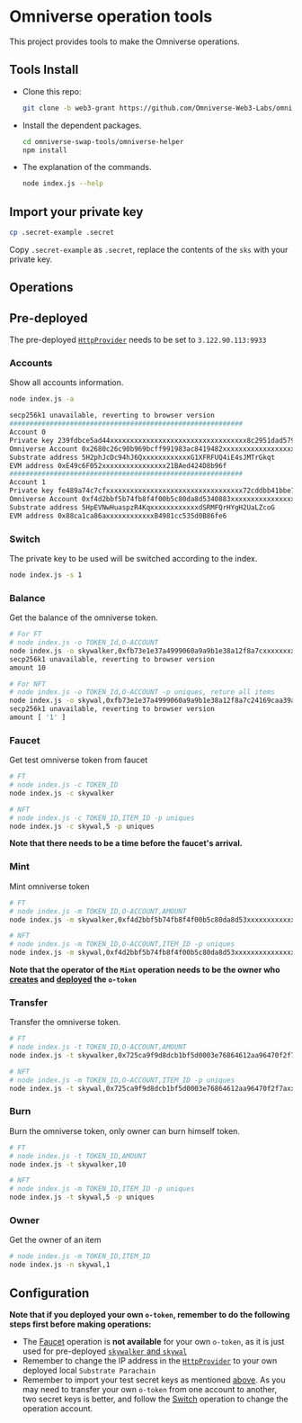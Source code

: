 # Omniverse operation tools

This project provides tools to make the Omniverse operations.

## Tools Install

* Clone this repo:

    ```sh
    git clone -b web3-grant https://github.com/Omniverse-Web3-Labs/omniverse-swap-tools.git
    ```

* Install the dependent packages.

    ```sh
    cd omniverse-swap-tools/omniverse-helper
    npm install
    ```

* The explanation of the commands.

    ```sh
    node index.js --help
    ```

## Import your private key

```sh
cp .secret-example .secret
```

Copy `.secret-example` as `.secret`, replace the contents of the `sks` with your private key.

## Operations

## Pre-deployed

The pre-deployed [`HttpProvider`](./omniverse-helper/index.js#L43) needs to be set to `3.122.90.113:9933`  

### Accounts

Show all accounts information.

```sh
node index.js -a

secp256k1 unavailable, reverting to browser version
########################################################## 
Account 0
Private key 239fdbce5ad44xxxxxxxxxxxxxxxxxxxxxxxxxxxxxxxxxx8c2951dad57959783
Omniverse Account 0x2680c26c90b969bcff991983ac8419482xxxxxxxxxxxxxxxxxxxxxxxxxxxxxxxxxx45fcaddaa0964ad57459e07304a1363b9c4516c925d4d07ca9407483a3fb5
Substrate address 5H2phJcDc94hJ6QxxxxxxxxxxxxG1XFRFUQ4iE4sJMTrGkqt
EVM address 0xE49c6F052xxxxxxxxxxxxxxxx21BAed424D8b96f
##########################################################
Account 1
Private key fe489a74c7cfxxxxxxxxxxxxxxxxxxxxxxxxxxxxxxxxxx72cddbb41bbe7913d1
Omniverse Account 0xf4d2bbf5b74fb8f4f00b5c80da8d5340883xxxxxxxxxxxxxxxxxxxxxxxxxxxxxxxxxxd6e642f25d03df00d222a3e365136e8f071c38a59294ccbaca3359ee152
Substrate address 5HpEVNwHuaspzR4KqxxxxxxxxxxxxdSRMFQrHYgH2UaLZcoG
EVM address 0x88ca1ca86axxxxxxxxxxxxB4981cc535d0B86fe6
```

### Switch

The private key to be used will be switched according to the index.

```sh
node index.js -s 1
```

### Balance

Get the balance of the omniverse token.

```sh
# For FT
# node index.js -o TOKEN_Id,O-ACCOUNT
node index.js -o skywalker,0xfb73e1e37a4999060a9a9b1e38a12f8a7cxxxxxxxxxxxxxxxxxxxxxxxxxxxxxxxxxxe4dcd28692ae02b7627c2aebafb443e9600e476b465da5c4dddbbc3f2782
secp256k1 unavailable, reverting to browser version
amount 10

# For NFT
# node index.js -o TOKEN_Id,O-ACCOUNT -p uniques, reture all items
node index.js -o skywal,0xfb73e1e37a4999060a9a9b1e38a12f8a7c24169caa39a2fb304dc3506dd2d797f8d7e4dcd28692ae02b7627c2aebafb443e9600e476b465da5c4dddbbc3f2782 -p uniques
secp256k1 unavailable, reverting to browser version
amount [ '1' ]
```

### Faucet

Get test omniverse token from faucet

```sh
# FT
# node index.js -c TOKEN_ID
node index.js -c skywalker

# NFT
# node index.js -c TOKEN_ID,ITEM_ID -p uniques
node index.js -c skywal,5 -p uniques
```

**Note that there needs to be a time before the faucet's arrival.**

### Mint

Mint omniverse token

```sh
# FT
# node index.js -m TOKEN_ID,O-ACCOUNT,AMOUNT
node index.js -m skywalker,0xf4d2bbf5b74fb8f4f00b5c80da8d53xxxxxxxxxxxxxxxxxxxxxxxxxxxxxxxxxx9dec9d6e642f25d03df00d222a3e365136e8f071c38a59294ccbaca3359ee152,10

# NFT
# node index.js -m TOKEN_ID,O-ACCOUNT,ITEM_ID -p uniques
node index.js -m skywal,0xf4d2bbf5b74fb8f4f00b5c80da8d53xxxxxxxxxxxxxxxxxxxxxxxxxxxxxxxxxx9dec9d6e642f25d03df00d222a3e365136e8f071c38a59294ccbaca3359ee152,5 -p uniques
```

**Note that the operator of the `Mint` operation needs to be the owner who [creates](https://github.com/Omniverse-Web3-Labs/Omniverse-DLT-Introduction/blob/main/docs/Deployment.md#create-token) and [deployed](https://github.com/Omniverse-Web3-Labs/Omniverse-DLT-Introduction/blob/main/docs/Deployment.md#evm-compatible-chain) the `o-token`**  

### Transfer

Transfer the omniverse token.

```sh
# FT
# node index.js -t TOKEN_ID,O-ACCOUNT,AMOUNT
node index.js -t skywalker,0x725ca9f9d8dcb1bf5d0003e76864612aa96470f2f7axxxxxxxxxxxxxxxxxxxxxxxxxxxxxxxxxx3d21fed9e328f1b92f4cb1d7c2533552fdafb63f9f4b62d8f16,10

# NFT
# node index.js -m TOKEN_ID,O-ACCOUNT,ITEM_ID -p uniques
node index.js -t skywal,0x725ca9f9d8dcb1bf5d0003e76864612aa96470f2f7axxxxxxxxxxxxxxxxxxxxxxxxxxxxxxxxxx3d21fed9e328f1b92f4cb1d7c2533552fdafb63f9f4b62d8f16,5 -p uniques
```

### Burn

Burn the omniverse token, only owner can burn himself token.

```sh
# FT
# node index.js -t TOKEN_ID,AMOUNT
node index.js -t skywalker,10

# NFT
# node index.js -m TOKEN_ID,ITEM_ID -p uniques
node index.js -t skywal,5 -p uniques
```

### Owner

Get the owner of an item

```sh
# node index.js -m TOKEN_ID,ITEM_ID
node index.js -n skywal,1
```

## Configuration

**Note that if you deployed your own `o-token`, remember to do the following steps first before making operations:**  

- The [Faucet](#faucet) operation is **not available** for your own `o-token`, as it is just used for pre-deployed [`skywalker` and `skywal`](https://github.com/Omniverse-Web3-Labs/Omniverse-DLT-Introduction/blob/main/docs/README.md#evm-chains)  
- Remember to change the IP address in the [`HttpProvider`](./omniverse-helper/index.js#L43) to your own deployed local `Substrate Parachain`  
- Remember to import your test secret keys as mentioned [above](#import-your-private-key). As you may need to transfer your own `o-token` from one account to another, two secret keys is better, and follow the [Switch](#switch) operation to change the operation account.   
